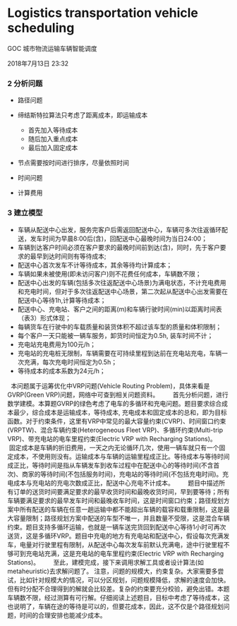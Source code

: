 # Logistics transportation vehicle scheduling

GOC 城市物流运输车辆智能调度

2018年7月13日 23:32

### 2 分析问题

- 路径问题

- 缔结斯特拉算法只考虑了距离成本，即运输成本
  - 首先加入等待成本
  - 随后加入重点成本
  - 最后加入固定成本
- 节点需要按时间进行排序，尽量依照时间
- 时间问题
- 计算费用



### 3 建立模型

- 车辆从配送中心出发，服务完客户后需返回配送中心，车辆可多次往返循环配送，发车时间为早晨8:00后(含)，回配送中心最晚时间为当日24:00；
- 车辆到达客户时间必须在客户要求的最晚时间前到达(含)，同时，先于客户要求的最早到达时间则有等待成本;
- 配送中心首次发车不计等待成本，其余等待均计算成本；
- 车辆如果未被使用(即未访问客户)则不花费任何成本，车辆数不限； 
- 配送中心出发的车辆(包括多次往返配送中心场景)为满电状态，不计充电费用和充电时间，但对于多次往返配送中心场景，第二次起从配送中心出发需要在配送中心等待1h,计算等待成本； 
- 配送中心、充电站、客户之间的距离(m)和车辆行驶时间(min)以距离时间表（表3）形式体现；  
- 每辆货车在行驶中的车载质量和装货体积不超过该车型的质量和体积限制； 
- 每个客户一天只能被一辆车服务，卸货时间恒定为0.5h, 装车时间不计； 
- 充电站充电费用为100元/h； 
- 充电站的充电桩无限制，车辆需要在可持续里程到达前在充电站充电，车辆一次充满，每次充电时间恒定为0.5h； 
- 等待成本的成本系数为24元/h；

  本问题属于运筹优化中VRP问题(Vehicle Routing Problem)，具体来看是GVRP(Green VRP)问题，网络中可查到相关问题资料。        首先分析问题，进行数学建模。本算题GVRP的绿色考虑了电车的多循环和充电问题。题目要求综合成本最少，综合成本是运输成本，等待成本, 充电成本和固定成本的总和，即为目标函数。对于约束条件，这里有VRP中常见的最大容量约束(CVRP)、时间窗口约束(VRPTW)、混合车辆约束(Heterogeneous Fleet VRP)、多循环约束(Multi-trip VRP)、带充电站的电车里程约束(Electric VRP with Recharging Stations)。        固定成本是车辆的折旧费用，一天之内无论循环几次，使用一辆车就只有一个固定成本，不使用则没有。运输成本与车辆的运输里程成正比。等待成本与等待时间成正比，等待时间是指从车辆发车到收车过程中在配送中心的等待时间(不含首次)、商家的等待时间(不包括服务时间)，充电站的等待时间(不包括充电时间)。充电成本与充电站的充电次数成正比，配送中心充电不计成本。        题目中描述所有订单的送货时间要满足要求的最早收货时间和最晚收货时间，早到要等待；所有车辆要满足要求的最早发车时间和最晚收车时间，这是时间窗口约束；路径规划方案中所有配送的车辆在任意一趟运输中都不能超出车辆的载容和载重限制，这是最大容量限制；路径规划方案中配送的车型不唯一，并且数量不受限，这是混合车辆约束。题目支持多循环运输，也就是一辆车送完货回到配送中心等待1小时可再次送货，这是多循环VRP。题目中充电的地方有充电站和配送中心，假设每次充满发车，电量对行驶里程有限制，从配送中心每次发车前默认充满电，途中行驶里程不够可到充电站充满，这是充电站的电车里程约束(Electric VRP with Recharging Stations)。        至此，建模完成，接下来调用求解工具或者设计算法(如metaheuristic)去求解问题了。 注意，问题的规模大，约束复杂。大家需要多尝试，比如针对规模大的情况，可以分区规划，问题规模降低，求解的速度会加快。但有时分配不合理得到的解就会比较差。复杂的约束要充分校验，避免出错。本题车辆数不限，经过测算有可行解。仔细阅读上述题目，目标中考虑了等待成本，这也说明了，车辆在途的等待是可以的，但要花成本，因此，这不仅是个路径规划问题，时间的合理安排也能减少成本。  



